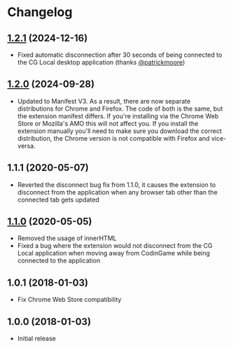 # Changelog

## [1.2.1](https://github.com/jmerle/cg-local-ext/releases/tag/1.2.1) (2024-12-16)
- Fixed automatic disconnection after 30 seconds of being connected to the CG Local desktop application (thanks [@patrickmoore](https://github.com/patrickmoore))

## [1.2.0](https://github.com/jmerle/cg-local-ext/releases/tag/1.2.0) (2024-09-28)
- Updated to Manifest V3. As a result, there are now separate distributions for Chrome and Firefox. The code of both is the same, but the extension manifest differs. If you're installing via the Chrome Web Store or Mozilla's AMO this will not affect you. If you install the extension manually you'll need to make sure you download the correct distribution, the Chrome version is not compatible with Firefox and vice-versa.

## 1.1.1 (2020-05-07)
- Reverted the disconnect bug fix from 1.1.0, it causes the extension to disconnect from the application when any browser tab other than the connected tab gets updated

## [1.1.0](https://github.com/jmerle/cg-local-ext/releases/tag/1.1.0) (2020-05-05)
- Removed the usage of innerHTML
- Fixed a bug where the extension would not disconnect from the CG Local application when moving away from CodinGame while being connected to the application

## 1.0.1 (2018-01-03)
- Fix Chrome Web Store compatibility

## 1.0.0 (2018-01-03)
- Initial release
